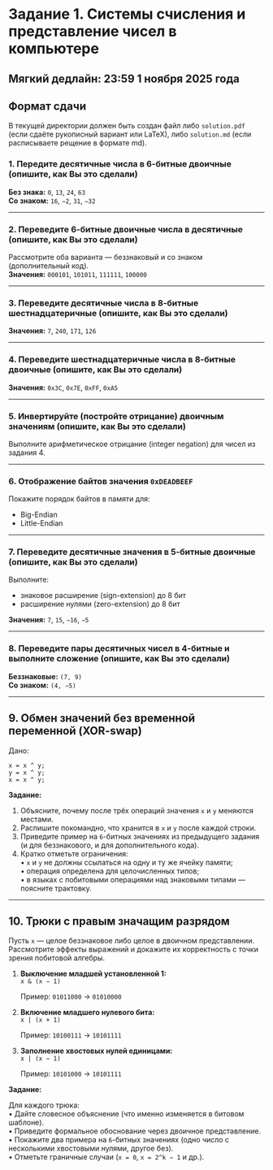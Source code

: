 # Задание 1. Системы счисления и представление чисел в компьютере

## Мягкий дедлайн: 23:59 1 ноября 2025 года

## Формат сдачи 

В текущей директории должен быть создан файл либо `solution.pdf` (если сдаёте рукописный вариант или LaTeX), либо `solution.md` (если расписываете рещение в формате md).

### 1. Передите десятичные числа в 6-битные двоичные (опишите, как Вы это сделали)
**Без знака:** `0`, `13`, `24`, `63`  
**Со знаком:** `16`, `−2`, `31`, `−32`


---

### 2. Переведите 6-битные двоичные числа в десятичные (опишите, как Вы это сделали)
Рассмотрите оба варианта &mdash; беззнаковый и со знаком (дополнительный код).  
**Значения:** `000101`, `101011`, `111111`, `100000`

---

### 3. Переведите десятичные числа в 8-битные шестнадцатеричные (опишите, как Вы это сделали)
**Значения:** `7`, `240`, `171`, `126`

---

### 4. Переведите шестнадцатеричные числа в 8-битные двоичные (опишите, как Вы это сделали)
**Значения:** `0x3C`, `0x7E`, `0xFF`, `0xA5`

---

### 5. Инвертируйте (постройте отрицание) двоичным значениям (опишите, как Вы это сделали)
Выполните арифметическое отрицание (integer negation) для чисел из задания 4.

---

### 6. Отображение байтов значения `0xDEADBEEF`
Покажите порядок байтов в памяти для:
- Big-Endian
- Little-Endian

---

### 7. Переведите десятичные значения в 5-битные двоичные (опишите, как Вы это сделали)
Выполните:
- знаковое расширение (sign-extension) до 8 бит
- расширение нулями (zero-extension) до 8 бит

**Значения:** `7`, `15`, `−16`, `−5`

---

### 8. Переведите пары десятичных чисел в 4-битные и выполните сложение (опишите, как Вы это сделали)
**Беззнаковые:** `(7, 9)`  
**Со знаком:** `(4, −5)`

---

## 9. Обмен значений без временной переменной (XOR-swap)

Дано:

```
x = x ^ y;
y = x ^ y;
x = x ^ y;
```

**Задание:**

1. Объясните, почему после трёх операций значения `x` и `y` меняются местами.
2. Распишите покомандно, что хранится в `x` и `y` после каждой строки.
3. Приведите пример на `6`-битных значениях из предыдущего задания (и для беззнакового, и для дополнительного кода).
4. Кратко отметьте ограничения:  
   • `x` и `y` не должны ссылаться на одну и ту же ячейку памяти;  
   • операция определена для целочисленных типов;  
   • в языках с побитовыми операциями над знаковыми типами — поясните трактовку.

---

## 10. Трюки с правым значащим разрядом

Пусть `x` — целое беззнаковое либо целое в двоичном представлении. Рассмотрите эффекты выражений и докажите их корректность с точки зрения побитовой алгебры.

1. **Выключение младшей установленной 1:**  
   `x & (x − 1) `

   Пример: `01011000` → `01010000`

2. **Включение младшего нулевого бита:**  
   `x | (x + 1) `

   Пример: `10100111` → `10101111`

3. **Заполнение хвостовых нулей единицами:**  
   `x | (x − 1) `

   Пример: `10101000` → `10101111`

**Задание:**

Для каждого трюка:  
• Дайте словесное объяснение (что именно изменяется в битовом шаблоне).  
• Приведите формальное обоснование через двоичное представление.  
• Покажите два примера на `6`-битных значениях (одно число с несколькими хвостовыми нулями, другое без).  
• Отметьте граничные случаи (`x = 0`, `x = 2^k − 1` и др.).